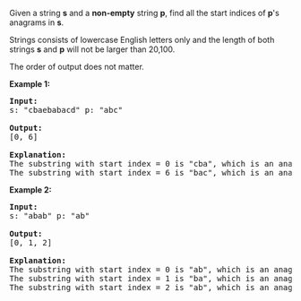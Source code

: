 Given a string **s** and a **non-empty** string **p**, find all the start indices of **p**'s anagrams in **s**.

Strings consists of lowercase English letters only and the length of both strings **s** and **p** will not be larger than 20,100.

The order of output does not matter.

**Example 1:**

<pre>
<b>Input:</b>
s: "cbaebabacd" p: "abc"

<b>Output:</b>
[0, 6]

<b>Explanation:</b>
The substring with start index = 0 is "cba", which is an anagram of "abc".
The substring with start index = 6 is "bac", which is an anagram of "abc".
</pre>

**Example 2:**

<pre>
<b>Input:</b>
s: "abab" p: "ab"

<b>Output:</b>
[0, 1, 2]

<b>Explanation:</b>
The substring with start index = 0 is "ab", which is an anagram of "ab".
The substring with start index = 1 is "ba", which is an anagram of "ab".
The substring with start index = 2 is "ab", which is an anagram of "ab".
</pre>
